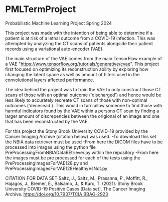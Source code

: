 # PMLTermProject
Probabilistic Machine Learning Project Spring 2024


This project was made with the intention of being able to determine if a patient is at risk of a lethal outcome from a COVID-19 infection. This was attempted by analyzing the CT scans of patients alongside their patient records using a variational auto-encoder (VAE).

The main structure of the VAE comes from the main TensorFlow example of a VAE "https://www.tensorflow.org/tutorials/generative/cvae". This project first focused on optimizing its reconstruction ability by exploring how changing the latent space as well as amount of filters used in the convolutional layers affected performance. 

The idea behind the project was to train the VAE to only construct those CT scans of those with an optimal outcome ('discharged') and hence would be less likely to accurately recreate CT scans of those with non-optimal outcomes ('decesead'). This would in turn allow someone to find those with harmful indicators found by the VAE within a persons CT scan by finding a larger amount of discrepencies between the origional of an image and one that has been reconstructed by the VAE.

For this project the Stony Brook University COVID-19 provided by the Cancer Imaging Archive (citation below) was used.
-To download this set the NBIA data retriever must be used 
-From here the DICOM files have to be processed into images using the python file PreProcessingFromNBIADataREtriever.py within the repository
-From here the images must be pre processed for each of the tests using the PreProcessingImagesForVAE128.py and PreProcessingImagesForVAE128HealthyVsNot.py 


	
CITATION FOR DATA SET
Saltz, J., Saltz, M., Prasanna, P., Moffitt, R., Hajagos, J., Bremer, E., Balsamo, J., & Kurc, T. (2021). Stony Brook University COVID-19 Positive Cases [Data set]. The Cancer Imaging Archive. https://doi.org/10.7937/TCIA.BBAG-2923
